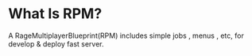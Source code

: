 # What Is RPM?
A RageMultiplayerBlueprint(RPM) includes simple jobs , menus ,  etc, for develop &amp; deploy fast server.
